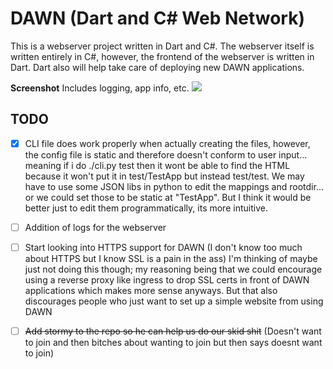 # DAWN (Dart and C# Web Network)

This is a webserver project written in Dart and C#. The
webserver itself is written entirely in C#, however, the
frontend of the webserver is written in Dart. Dart also
will help take care of deploying new DAWN applications.


**Screenshot**
Includes logging, app info, etc.
<img src="https://cdn.discordapp.com/attachments/1084018888825634857/1084410168256774175/image.png"/>

## TODO 
- [x] CLI file does work properly when actually creating the files, however, the config file is static and therefore doesn't conform to user input... meaning if i do ./cli.py test then it wont be able to find the HTML because it won't put it in test/TestApp but instead test/test. We may have to use some JSON libs in python to edit the mappings and rootdir... or we could set those to be static at "TestApp". But I think it would be better just to edit them programmatically, its more intuitive.

- [ ] Addition of logs for the webserver

- [ ] Start looking into HTTPS support for DAWN (I don't know too much about HTTPS but I know SSL is a pain in the ass) I'm thinking of maybe just not doing this though; my reasoning being that we could encourage using a reverse proxy like ingress to drop SSL certs in front of DAWN applications which makes more sense anyways. But that also discourages people who just want to set up a simple website from using DAWN

- [ ] ~~Add stormy to the repo so he can help us do our skid shit~~ (Doesn't want to join and then bitches about wanting to join but then says doesnt want to join)